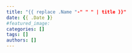 ```yaml
---
title: "{{ replace .Name "-" " " | title }}"
date: {{ .Date }}
#featured_image: 
categories: []
tags: []
authors: []
---
```

